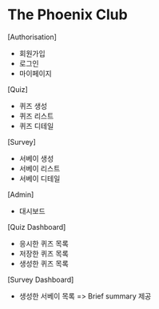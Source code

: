# The Phoenix Club

[Authorisation]
- 회원가입
- 로그인
- 마이페이지

[Quiz]
- 퀴즈 생성
- 퀴즈 리스트
- 퀴즈 디테일

[Survey]
- 서베이 생성
- 서베이 리스트
- 서베이 디테일

[Admin]
- 대시보드

[Quiz Dashboard]
- 응시한 퀴즈 목록
- 저장한 퀴즈 목록
- 생성한 퀴즈 목록

[Survey Dashboard]
- 생성한 서베이 목록 => Brief summary 제공
